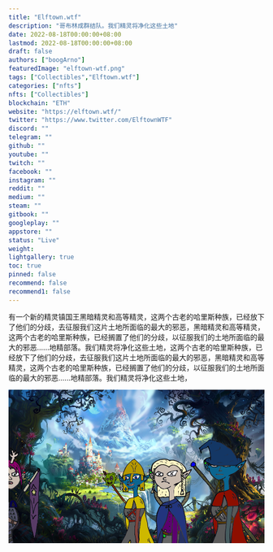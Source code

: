 ```yaml
---
title: "Elftown.wtf"
description: "哥布林成群结队。我们精灵将净化这些土地"
date: 2022-08-18T00:00:00+08:00
lastmod: 2022-08-18T00:00:00+08:00
draft: false
authors: ["boogArno"]
featuredImage: "elftown-wtf.png"
tags: ["Collectibles","Elftown.wtf"]
categories: ["nfts"]
nfts: ["Collectibles"]
blockchain: "ETH"
website: "https://elftown.wtf/"
twitter: "https://www.twitter.com/ElftownWTF"
discord: ""
telegram: ""
github: ""
youtube: ""
twitch: ""
facebook: ""
instagram: ""
reddit: ""
medium: ""
steam: ""
gitbook: ""
googleplay: ""
appstore: ""
status: "Live"
weight: 
lightgallery: true
toc: true
pinned: false
recommend: false
recommend1: false
---
```

有一个新的精灵镇国王黑暗精灵和高等精灵，这两个古老的哈里斯种族，已经放下了他们的分歧，去征服我们这片土地所面临的最大的邪恶，黑暗精灵和高等精灵，这两个古老的哈里斯种族，已经搁置了他们的分歧，以征服我们的土地所面临的最大的邪恶......地精部落。我们精灵将净化这些土地，这两个古老的哈里斯种族，已经放下了他们的分歧，去征服我们这片土地所面临的最大的邪恶，黑暗精灵和高等精灵，这两个古老的哈里斯种族，已经搁置了他们的分歧，以征服我们的土地所面临的最大的邪恶......地精部落。我们精灵将净化这些土地，

![elftown-wf](elftown-wf.png)